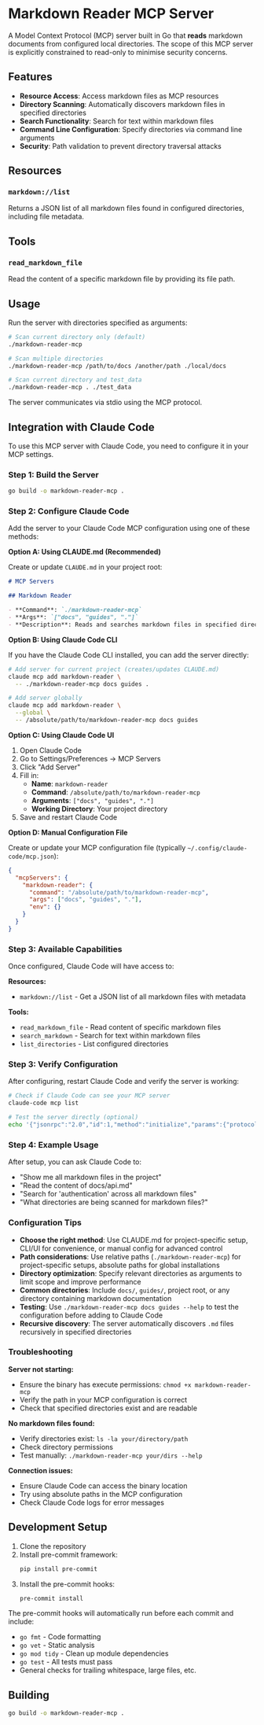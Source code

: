 # Markdown Reader MCP Server

A Model Context Protocol (MCP) server built in Go that **reads** markdown
documents from configured local directories. The scope of this MCP server is
explicitly constrained to read-only to minimise security concerns.

## Features

- **Resource Access**: Access markdown files as MCP resources
- **Directory Scanning**: Automatically discovers markdown files in specified directories
- **Search Functionality**: Search for text within markdown files
- **Command Line Configuration**: Specify directories via command line arguments
- **Security**: Path validation to prevent directory traversal attacks

## Resources

### `markdown://list`

Returns a JSON list of all markdown files found in configured directories,
including file metadata.

## Tools

### `read_markdown_file`

Read the content of a specific markdown file by providing its file path.

## Usage

Run the server with directories specified as arguments:

```bash
# Scan current directory only (default)
./markdown-reader-mcp

# Scan multiple directories
./markdown-reader-mcp /path/to/docs /another/path ./local/docs

# Scan current directory and test_data
./markdown-reader-mcp . ./test_data
```

The server communicates via stdio using the MCP protocol.

## Integration with Claude Code

To use this MCP server with Claude Code, you need to configure it in your MCP settings.

### Step 1: Build the Server

```bash
go build -o markdown-reader-mcp .
```

### Step 2: Configure Claude Code

Add the server to your Claude Code MCP configuration using one of these methods:

**Option A: Using CLAUDE.md (Recommended)**

Create or update `CLAUDE.md` in your project root:

```markdown
# MCP Servers

## Markdown Reader

- **Command**: `./markdown-reader-mcp`
- **Args**: `["docs", "guides", "."]`
- **Description**: Reads and searches markdown files in specified directories
```

**Option B: Using Claude Code CLI**

If you have the Claude Code CLI installed, you can add the server directly:

```bash
# Add server for current project (creates/updates CLAUDE.md)
claude mcp add markdown-reader \
  -- ./markdown-reader-mcp docs guides .

# Add server globally
claude mcp add markdown-reader \
  --global \
  -- /absolute/path/to/markdown-reader-mcp docs guides
```

**Option C: Using Claude Code UI**

1. Open Claude Code
2. Go to Settings/Preferences → MCP Servers
3. Click "Add Server"
4. Fill in:
   - **Name**: `markdown-reader`
   - **Command**: `/absolute/path/to/markdown-reader-mcp`
   - **Arguments**: `["docs", "guides", "."]`
   - **Working Directory**: Your project directory
5. Save and restart Claude Code

**Option D: Manual Configuration File**

Create or update your MCP configuration file (typically `~/.config/claude-code/mcp.json`):

```json
{
  "mcpServers": {
    "markdown-reader": {
      "command": "/absolute/path/to/markdown-reader-mcp",
      "args": ["docs", "guides", "."],
      "env": {}
    }
  }
}
```

### Step 3: Available Capabilities

Once configured, Claude Code will have access to:

**Resources:**

- `markdown://list` - Get a JSON list of all markdown files with metadata

**Tools:**

- `read_markdown_file` - Read content of specific markdown files
- `search_markdown` - Search for text within markdown files
- `list_directories` - List configured directories

### Step 3: Verify Configuration

After configuring, restart Claude Code and verify the server is working:

```bash
# Check if Claude Code can see your MCP server
claude-code mcp list

# Test the server directly (optional)
echo '{"jsonrpc":"2.0","id":1,"method":"initialize","params":{"protocolVersion":"2024-11-05","capabilities":{},"clientInfo":{"name":"test","version":"1.0.0"}}}' | ./markdown-reader-mcp docs guides
```

### Step 4: Example Usage

After setup, you can ask Claude Code to:

- "Show me all markdown files in the project"
- "Read the content of docs/api.md"
- "Search for 'authentication' across all markdown files"
- "What directories are being scanned for markdown files?"

### Configuration Tips

- **Choose the right method**: Use CLAUDE.md for project-specific setup, CLI/UI for convenience, or manual config for advanced control
- **Path considerations**: Use relative paths (`./markdown-reader-mcp`) for project-specific setups, absolute paths for global installations
- **Directory optimization**: Specify relevant directories as arguments to limit scope and improve performance
- **Common directories**: Include `docs/`, `guides/`, project root, or any directory containing markdown documentation
- **Testing**: Use `./markdown-reader-mcp docs guides --help` to test the configuration before adding to Claude Code
- **Recursive discovery**: The server automatically discovers `.md` files recursively in specified directories

### Troubleshooting

**Server not starting:**

- Ensure the binary has execute permissions: `chmod +x markdown-reader-mcp`
- Verify the path in your MCP configuration is correct
- Check that specified directories exist and are readable

**No markdown files found:**

- Verify directories exist: `ls -la your/directory/path`
- Check directory permissions
- Test manually: `./markdown-reader-mcp your/dirs --help`

**Connection issues:**

- Ensure Claude Code can access the binary location
- Try using absolute paths in the MCP configuration
- Check Claude Code logs for error messages

## Development Setup

1. Clone the repository
2. Install pre-commit framework:
   ```bash
   pip install pre-commit
   ```
3. Install the pre-commit hooks:
   ```bash
   pre-commit install
   ```

The pre-commit hooks will automatically run before each commit and include:

- `go fmt` - Code formatting
- `go vet` - Static analysis
- `go mod tidy` - Clean up module dependencies
- `go test` - All tests must pass
- General checks for trailing whitespace, large files, etc.

## Building

```bash
go build -o markdown-reader-mcp .
```
